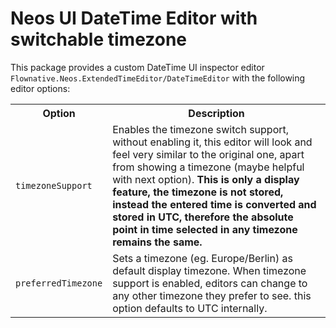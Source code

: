 # Neos UI DateTime Editor with switchable timezone

This package provides a custom DateTime UI inspector editor `Flownative.Neos.ExtendedTimeEditor/DateTimeEditor`
with the following editor options:

<table>
  <tr>
    <th>Option</th>
    <th>Description</th>
  </tr>
  <tr>
    <td><code>timezoneSupport</code></td>
    <td>Enables the timezone switch support, without enabling it, this editor will look and feel 
        very similar to the original one, apart from showing a timezone (maybe helpful with next option).
        <strong>This is only a display feature, the timezone is not stored,
        instead the entered time is converted and stored in UTC, therefore the absolute point in time selected
        in any timezone remains the same.</strong></td>
  </tr>
  <tr>
    <td><code>preferredTimezone</code></td>
    <td>Sets a timezone (eg. Europe/Berlin) as default display timezone. When timezone support is enabled, 
    editors can change to any other timezone they prefer to see. this option defaults to UTC internally.</td>
  </tr>
 </table>

